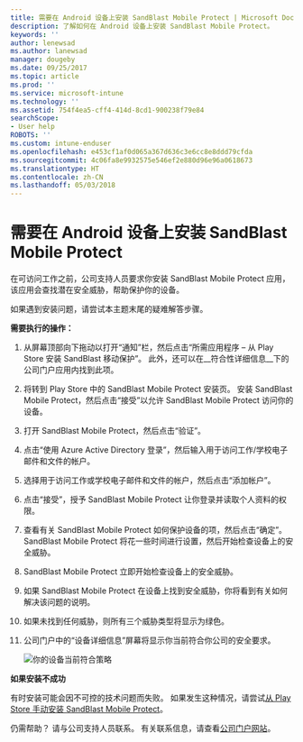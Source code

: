 ```yaml
---
title: 需要在 Android 设备上安装 SandBlast Mobile Protect | Microsoft Docs
description: 了解如何在 Android 设备上安装 SandBlast Mobile Protect。
keywords: ''
author: lenewsad
ms.author: lanewsad
manager: dougeby
ms.date: 09/25/2017
ms.topic: article
ms.prod: ''
ms.service: microsoft-intune
ms.technology: ''
ms.assetid: 754f4ea5-cff4-414d-8cd1-900238f79e84
searchScope:
- User help
ROBOTS: ''
ms.custom: intune-enduser
ms.openlocfilehash: e453cf1af0d065a367d636c3e6cc8e8ddd79cfda
ms.sourcegitcommit: 4c06fa8e9932575e546ef2e880d96e96a0618673
ms.translationtype: HT
ms.contentlocale: zh-CN
ms.lasthandoff: 05/03/2018
---
```

# <a name="you-need-to-install-sandblast-mobile-protect-on-your-android-device"></a>需要在 Android 设备上安装 SandBlast Mobile Protect

在可访问工作之前，公司支持人员要求你安装 SandBlast Mobile Protect 应用，该应用会查找潜在安全威胁，帮助保护你的设备。

如果遇到安装问题，请尝试本主题末尾的疑难解答步骤。

**需要执行的操作：**

1. 从屏幕顶部向下拖动以打开“通知”栏，然后点击“所需应用程序 – 从 Play Store 安装 SandBlast 移动保护”。 此外，还可以在__符合性详细信息__下的公司门户应用内找到此项。

2. 将转到 Play Store 中的 SandBlast Mobile Protect 安装页。 安装 SandBlast Mobile Protect，然后点击“接受”以允许 SandBlast Mobile Protect 访问你的设备。

3. 打开 SandBlast Mobile Protect，然后点击“验证”。

4. 点击“使用 Azure Active Directory 登录”，然后输入用于访问工作/学校电子邮件和文件的帐户。

5. 选择用于访问工作或学校电子邮件和文件的帐户，然后点击“添加帐户”。

6. 点击“接受”，授予 SandBlast Mobile Protect 让你登录并读取个人资料的权限。

7. 查看有关 SandBlast Mobile Protect 如何保护设备的项，然后点击“确定”。 SandBlast Mobile Protect 将花一些时间进行设置，然后开始检查设备上的安全威胁。

8. SandBlast Mobile Protect 立即开始检查设备上的安全威胁。

9.  如果 SandBlast Mobile Protect 在设备上找到安全威胁，你将看到有关如何解决该问题的说明。

10.  如果未找到任何威胁，则所有三个威胁类型将显示为绿色。

11. 公司门户中的“设备详细信息”屏幕将显示你当前符合你公司的安全要求。

    ![你的设备当前符合策略](./media/mtd-device-now-compliant-android.png)

**如果安装不成功**

有时安装可能会因不可控的技术问题而失败。 如果发生这种情况，请尝试[从 Play Store 手动安装 SandBlast Mobile Protect](https://play.google.com/store/apps/details?id=com.lacoon.security.fox)。

仍需帮助？ 请与公司支持人员联系。 有关联系信息，请查看[公司门户网站](https://portal.manage.microsoft.com#HelpDeskDialog)。
